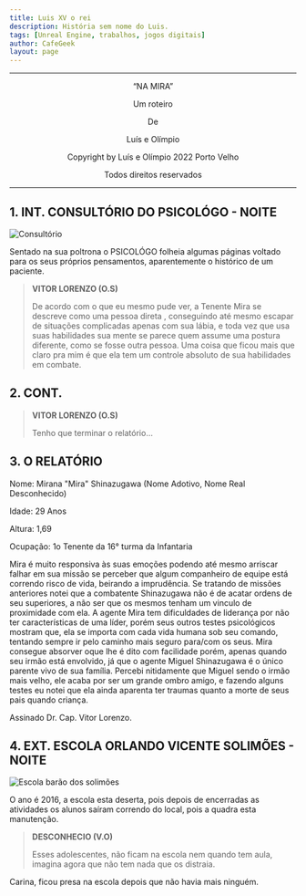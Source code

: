 ```yaml
---
title: Luis XV o rei
description: História sem nome do Luis.
tags: [Unreal Engine, trabalhos, jogos digitais]
author: CafeGeek
layout: page
---
```


---
<center>

<p>“NA MIRA”</p>

<p>Um roteiro</p>

<p>De</p>

<p>Luís e Olímpio</p>

<p>Copyright by Luís e Olímpio 2022 Porto Velho</p>

<p>Todos direitos reservados</p>

</center>

---

## 1. INT. CONSULTÓRIO DO PSICOLÓGO - NOITE

![Consultório](http://psicologiaguarulhos.com.br/images/consultorio-psicologia-guarulhos.jpg)

Sentado na sua poltrona o PSICOLÓGO folheia algumas páginas voltado para os seus próprios pensamentos, aparentemente o histórico de um paciente.

> **VITOR LORENZO (O.S)**
>
>De acordo com o que eu mesmo pude ver, a Tenente Mira se descreve como uma pessoa direta , conseguindo até mesmo escapar de situações complicadas apenas com sua lábia, e toda vez que usa suas habilidades sua mente se parece quem assume uma postura diferente, como se fosse outra pessoa. Uma coisa que ficou mais que claro pra mim é que ela tem um controle absoluto de sua habilidades em combate.

## 2. CONT.

> **VITOR LORENZO (O.S)**
>
> Tenho que terminar o relatório...

## 3. O RELATÓRIO

Nome: Mirana "Mira" Shinazugawa (Nome Adotivo, Nome Real Desconhecido)

Idade: 29 Anos

Altura: 1,69

Ocupação: 1o Tenente da 16° turma da Infantaria

Mira é muito responsiva às suas emoções podendo até mesmo arriscar falhar em sua missão se perceber que algum companheiro de equipe está correndo risco de vida, beirando a imprudência. Se tratando de missões anteriores notei que a combatente Shinazugawa não é de acatar ordens de seu superiores, a não ser que os mesmos tenham um vinculo de proximidade com ela.
A agente Mira tem dificuldades de liderança por não ter características de uma líder, porém seus outros testes psicológicos mostram que, ela se importa com cada vida humana sob seu comando, tentando sempre ir pelo caminho mais seguro para/com os seus. Mira consegue absorver oque lhe é dito com facilidade porém, apenas quando seu irmão está envolvido, já que o agente Miguel Shinazugawa é o único parente vivo de sua família.
Percebi nitidamente que Miguel sendo o irmão mais velho, ele acaba por ser um grande ombro amigo, e fazendo alguns testes eu notei que ela ainda aparenta ter traumas quanto a morte de seus pais quando criança.

Assinado Dr. Cap. Vitor Lorenzo.

## 4. EXT. ESCOLA ORLANDO VICENTE SOLIMÕES - NOITE

![Escola barão dos solimões](https://rondonia.ro.gov.br/wp-content/uploads/2015/09/Escola-Bar%C3%A3o-de-Solim%C3%B5es_11.09.15_Foto_Daiane-Mendon%C3%A7a-3.jpg)

O ano é 2016, a escola esta deserta, pois depois de encerradas as atividades os alunos saíram correndo do local, pois a quadra esta manutenção.

> **DESCONHECIO (V.O)**
>
> Esses adolescentes, não ficam na escola nem quando tem aula, imagina agora que não tem nada que os distraia.

Carina, ficou presa na escola depois que não havia mais ninguém.

